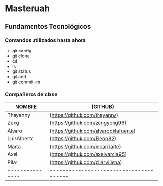 # Masteruah

## Fundamentos Tecnológicos

### Comandos utilizados hasta ahora

- git config
- git clone
- cd
- ls
- git status
- git add
- git commit -m


### Compañeros de clase


|NOMBRE		|(GITHUB)				|
|---------------|---------------------------------------|
|Thayanny   	|(https://github.com/thayanny)		|
|Zeng		|(https://github.com/zengyong96)	|
|Álvaro		|(https://github.com/alvarodelafuente)  |
|LuisAlberto	|(https://github.com/Eleon82)		|
|Marta		|(https://github.com/mcarriarte)	|
|Axel		|(https://github.com/axelvarcia95)	|
|Pilar		|(https://github.com/pilarvillena)	|
|---------------|---------------------------------------|












